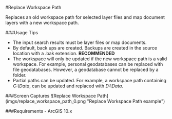 #Replace Workspace Path

Replaces an old workspace path for selected layer files and map document layers with a new workspace path.

###Usage Tips
  - The input search results must be layer files or map documents.
  - By default, back ups are created. Backups are created in the source location with a .bak extension. **RECOMMENDED**
  - The workspace will only be updated if the new workspace path is a valid workspace.
  For example, personal geodatabases can be replaced with file geodatabases. However, a geodatabase cannot be replaced by a folder.
  - Partial paths can be updated. For example, a workspace path containing *C:\Data*, can be updated and replaced with *D:\Data*.

###Screen Captures
![Replace Workspace Path] (imgs/replace_workspace_path_0.png "Replace Workspace Path example")

###Requirements
    - ArcGIS 10.x

[Voyager Search]:http://voyagersearch.com/
[@VoyagerGIS]:https://twitter.com/voyagergis
[github]:https://github.com/voyagersearch/tasks

